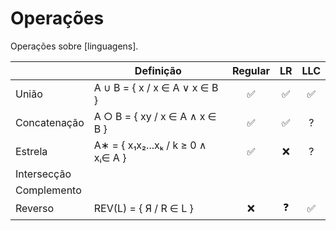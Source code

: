 # Operações

Operações sobre [linguagens].

|              | Definição                          | Regular | LR  | LLC |
| ------------ | ---------------------------------- | :-----: | :-: | :-: |
| União        | A ∪ B = { x / x ∈ A ∨ x ∈ B }      |   ✅    | ✅  | ✅  |
| Concatenação | A ○ B = { xy / x ∈ A ∧ x ∈ B }     |   ✅    | ✅  |  ?  |
| Estrela      | A∗ = { x₁x₂...xₖ / k ≥ 0 ∧ xᵢ∈ A } |   ✅    | ❌  |  ?  |
| Intersecção  |
| Complemento  |
| Reverso      | REV(L) = { Я / R ∈ L }             |   ❌    | ❓  | ✅  |
